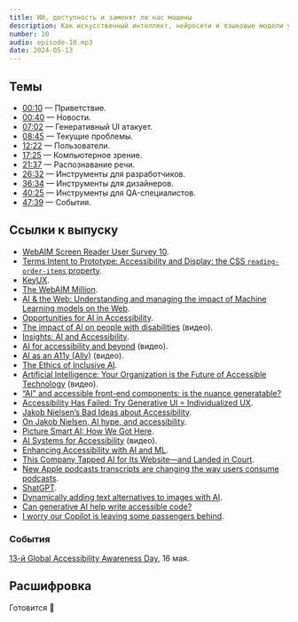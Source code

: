 ```yaml
---
title: ИИ, доступность и заменят ли нас машины
description: Как искусственный интеллект, нейросети и языковые модели упрощают и усложняют жизнь пользователям, разработчикам, тестировщикам, дизайнерам и специалистам по доступности.
number: 10
audio: episode-10.mp3
date: 2024-05-13
---
```


## Темы

- [00:10](#00:10) — Приветствие.
- [00:40](#00:40) — Новости.
- [07:02](#07:02) — Генеративный UI атакует.
- [08:45](#08:45) — Текущие проблемы.
- [12:22](#12:22) — Пользователи.
- [17:25](#17:25) — Компьютерное зрение.
- [21:37](#21:37) — Распознавание речи.
- [26:32](#26:32) — Инструменты для разработчиков.
- [36:34](#36:34) — Инструменты для дизайнеров.
- [40:25](#40:25) — Инструменты для QA-специалистов.
- [47:39](#47:39) — События.

## Ссылки к выпуску

- [WebAIM Screen Reader User Survey 10](https://webaim.org/projects/screenreadersurvey10/).
- [Terms Intent to Prototype: Accessibility and Display: the CSS `reading-order-items` property](https://groups.google.com/a/chromium.org/g/blink-dev/c/d9jIhcVw8zQ/m/aM5d-3P7AQAJ).
- [KeyUX](https://github.com/ai/keyux).
- [The WebAIM Million](https://webaim.org/projects/million/).
- [AI & the Web: Understanding and managing the impact of Machine Learning models on the Web](https://www.w3.org/reports/ai-web-impact/).
- [Opportunities for AI in Accessibility](https://alistapart.com/article/opportunities-for-ai-in-accessibility/).
- [The impact of AI on people with disabilities](https://www.deque.com/axe-con/sessions/the-impact-of-ai-on-people-with-disabilities/) (видео).
- [Insights: AI and Accessibility](https://makeitfable.com/article/insights-ai-and-accessibility/).
- [AI for accessibility and beyond](https://youtu.be/S40-jPBH820?feature=shared) (видео).
- [AI as an A11y (Ally)](https://www.deque.com/axe-con/sessions/ai-as-an-a11y-ally/) (видео).
- [The Ethics of Inclusive AI](https://www.govloop.com/community/blog/the-ethics-of-inclusive-ai/).
- [Artificial Intelligence: Your Organization is the Future of Accessible Technology](https://youtu.be/rPacAHnBoKU?feature=shared) (видео).
- [“AI” and accessible front-end components: is the nuance generatable?](https://hidde.blog/ai-for-accessible-components/)
- [Accessibility Has Failed: Try Generative UI = Individualized UX](https://jakobnielsenphd.substack.com/p/accessibility-generative-ui).
- [Jakob Nielsen’s Bad Ideas about Accessibility](https://www.briandeconinck.com/jakob-nielsens-bad-ideas-about-accessibility/).
- [On Jakob Nielsen, AI hype, and accessibility](https://ericwbailey.website/published/on-jakob-nielsen-ai-hype-and-accessibility/).
- [Picture Smart AI: How We Got Here](https://blog.freedomscientific.com/picture-smart-ai-how-we-got-here/).
- [AI Systems for Accessibility](https://www.deque.com/axe-con/sessions/ai-systems-for-accessibility/) (видео).
- [Enhancing Accessibility with AI and ML](https://www.deque.com/blog/enhancing-accessibility-with-ai-and-ml/).
- [This Company Tapped AI for Its Website—and Landed in Court](https://www.wired.com/story/company-tapped-ai-website-landed-court/).
- [New Apple podcasts transcripts are changing the way users consume podcasts](https://www.3playmedia.com/blog/apple-podcasts-transcripts-are-changing-the-way-users-consume-podcasts/).
- [ShatGPT](https://html5accessibility.com/stuff/2023/05/08/shatgpt/).
- [Dynamically adding text alternatives to images with AI](https://afixt.com/dynamically-adding-text-alternatives-to-images-with-ai/).
- [Can generative AI help write accessible code?](https://tetralogical.com/blog/2024/02/12/can-generative-ai-help-write-accessible-code/)
- [I worry our Copilot is leaving some passengers behind](https://joshcollinsworth.com/blog/copilot).

### События

[13-й Global Accessibility Awareness Day](https://accessibility.day/events/), 16 мая.

## Расшифровка

Готовится 🍳
